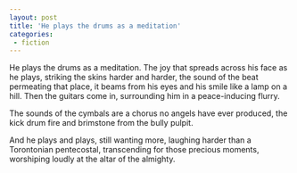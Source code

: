 ```yaml
---
layout: post
title: 'He plays the drums as a meditation'
categories:
 - fiction
---
```


He plays the drums as a meditation. The joy that spreads across his face as he plays, striking the skins harder and harder, the sound of the beat permeating that place, it beams from his eyes and his smile like a lamp on a hill. Then the guitars come in, surrounding him in a peace-inducing flurry.

The sounds of the cymbals are a chorus no angels have ever produced, the kick drum fire and brimstone from the bully pulpit.

And he plays and plays, still wanting more, laughing harder than a Torontonian pentecostal, transcending for those precious moments, worshiping loudly at the altar of the almighty.
